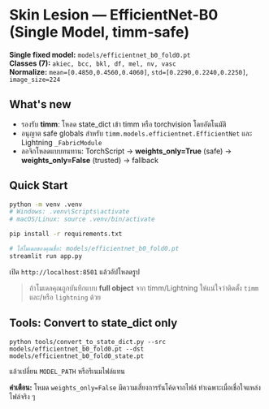 
# Skin Lesion — EfficientNet-B0 (Single Model, timm-safe)

**Single fixed model:** `models/efficientnet_b0_fold0.pt`  
**Classes (7):** `akiec, bcc, bkl, df, mel, nv, vasc`  
**Normalize:** `mean=[0.4850,0.4560,0.4060]`, `std=[0.2290,0.2240,0.2250]`, `image_size=224`  

## What's new
- รองรับ **timm**: โหลด state_dict เข้า timm หรือ torchvision โดยอัตโนมัติ
- อนุญาต safe globals สำหรับ `timm.models.efficientnet.EfficientNet` และ Lightning `_FabricModule`
- ลอจิกโหลดแบบทนทาน: TorchScript → **weights_only=True** (safe) → **weights_only=False** (trusted) → fallback

## Quick Start
```bash
python -m venv .venv
# Windows: .venv\Scripts\activate
# macOS/Linux: source .venv/bin/activate

pip install -r requirements.txt

# ใส่โมเดลของคุณชื่อ: models/efficientnet_b0_fold0.pt
streamlit run app.py
```
เปิด `http://localhost:8501` แล้วอัปโหลดรูป

> ถ้าโมเดลคุณถูกบันทึกแบบ **full object** จาก timm/Lightning ให้แน่ใจว่าติดตั้ง `timm` และ/หรือ `lightning` ด้วย

## Tools: Convert to state_dict only
```
python tools/convert_to_state_dict.py --src models/efficientnet_b0_fold0.pt --dst models/efficientnet_b0_fold0_state.pt
```
แล้วเปลี่ยน `MODEL_PATH` หรือรีเนมไฟล์แทน

**คำเตือน:** โหมด `weights_only=False` มีความเสี่ยงการรันโค้ดจากไฟล์ ทำเฉพาะเมื่อเชื่อใจแหล่งไฟล์จริง ๆ
